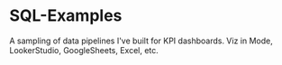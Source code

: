 # SQL-Examples
A sampling of data pipelines I've built for KPI dashboards. Viz in Mode, LookerStudio, GoogleSheets, Excel, etc. 
